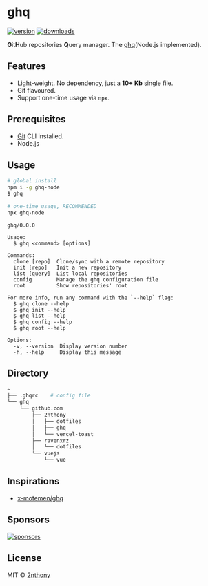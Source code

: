 # ghq

[![version](https://img.shields.io/npm/v/ghq-node?label=&color=29BC9B)](https://npm.im/ghq-node) [![downloads](https://img.shields.io/npm/dm/ghq-node?label=&color=29BC9B)](https://npm.im/ghq-node)

**G**it**H**ub repositories **Q**uery manager. The [ghq](https://github.com/x-motemen/ghq)(Node.js implemented).

## Features

- Light-weight. No dependency, just a **10+ Kb** single file.
- Git flavoured.
- Support one-time usage via `npx`.

## Prerequisites

- [Git](https://git-scm.com/) CLI installed.
- Node.js

## Usage

```sh
# global install
npm i -g ghq-node
$ ghq

# one-time usage, RECOMMENDED
npx ghq-node
```

```console
ghq/0.0.0

Usage:
  $ ghq <command> [options]

Commands:
  clone [repo]  Clone/sync with a remote repository
  init [repo]   Init a new repository
  list [query]  List local repositories
  config        Manage the ghq configuration file
  root          Show repositories' root

For more info, run any command with the `--help` flag:
  $ ghq clone --help
  $ ghq init --help
  $ ghq list --help
  $ ghq config --help
  $ ghq root --help

Options:
  -v, --version  Display version number
  -h, --help     Display this message
```

## Directory

```sh
~
├── .ghqrc    # config file
└── ghq
    └── github.com
        ├── 2nthony
        │   ├── dotfiles
        │   ├── ghq
        │   └── vercel-toast
        ├── ravenxrz
        │   └── dotfiles
        └── vuejs
            └── vue
```

## Inspirations

- [x-motemen/ghq](https://github.com/x-motemen/ghq)

## Sponsors

[![sponsors](https://cdn.jsdelivr.net/gh/2nthony/sponsors-image/sponsors.svg)](https://github.com/sponsors/2nthony)

## License

MIT &copy; [2nthony](https://github.com/sponsors/2nthony)
